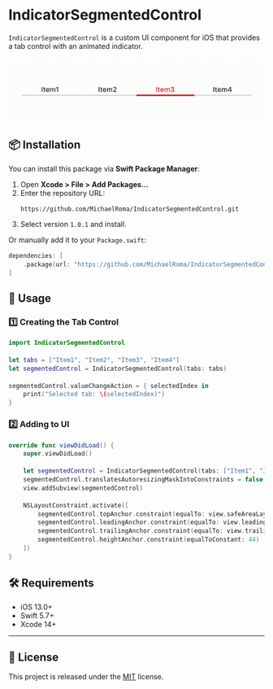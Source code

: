 # IndicatorSegmentedControl

`IndicatorSegmentedControl` is a custom UI component for iOS that provides a tab control with an animated indicator.

![Demo](https://raw.githubusercontent.com/MichaelRoma/IndicatorSegmentedControl/main/demo.gif)

## 📦 Installation

You can install this package via **Swift Package Manager**:

1. Open **Xcode > File > Add Packages...**
2. Enter the repository URL:  
   ```
   https://github.com/MichaelRoma/IndicatorSegmentedControl.git
   ```
3. Select version `1.0.1` and install.

Or manually add it to your `Package.swift`:

```swift
dependencies: [
    .package(url: "https://github.com/MichaelRoma/IndicatorSegmentedControl.git", from: "1.0.2")
]
```

## 🚀 Usage

### 1️⃣ **Creating the Tab Control**
```swift
import IndicatorSegmentedControl

let tabs = ["Item1", "Item2", "Item3", "Item4"]
let segmentedControl = IndicatorSegmentedControl(tabs: tabs)

segmentedControl.valueChangeAction = { selectedIndex in
    print("Selected tab: \(selectedIndex)")
}
```

### 2️⃣ **Adding to UI**
```swift
override func viewDidLoad() {
    super.viewDidLoad()
    
    let segmentedControl = IndicatorSegmentedControl(tabs: ["Item1", "Item2", "Item3", "Item4"])
    segmentedControl.translatesAutoresizingMaskIntoConstraints = false
    view.addSubview(segmentedControl)

    NSLayoutConstraint.activate([
        segmentedControl.topAnchor.constraint(equalTo: view.safeAreaLayoutGuide.topAnchor, constant: 20),
        segmentedControl.leadingAnchor.constraint(equalTo: view.leadingAnchor, constant: 20),
        segmentedControl.trailingAnchor.constraint(equalTo: view.trailingAnchor, constant: -20),
        segmentedControl.heightAnchor.constraint(equalToConstant: 44)
    ])
}
```
## 🛠 Requirements
- iOS 13.0+
- Swift 5.7+
- Xcode 14+

---

## 📄 License
This project is released under the [MIT](LICENSE) license.
